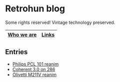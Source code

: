# Retrohun blog

Some rights reserved! Vintage technology preserved.

[Who we are](whoweare) | [Links](links)
--- | ---

## Entries

- [Philips PCL 101 reanim](dt/philipspcl101reanim)
- [Coherent 3.0 on 286](dt/coherent30on286)
- [Olivetti M211V reanim](dt/olivettim211vreanim)